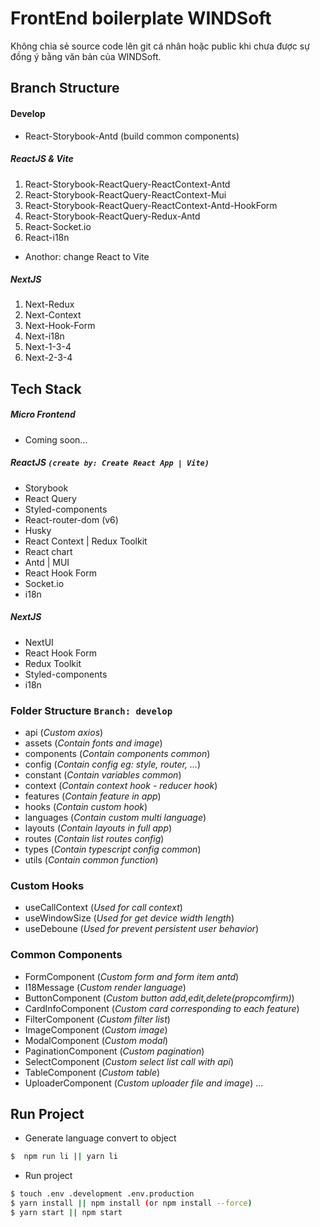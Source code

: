 # FrontEnd boilerplate WINDSoft 

Không chia sẻ source code lên git cá nhân hoặc public khi chưa được sự đồng ý bằng văn bản của WINDSoft.

## Branch Structure

#### Develop
* React-Storybook-Antd (build common components)

##### ReactJS & Vite
1. React-Storybook-ReactQuery-ReactContext-Antd
2. React-Storybook-ReactQuery-ReactContext-Mui
3. React-Storybook-ReactQuery-ReactContext-Antd-HookForm
4. React-Storybook-ReactQuery-Redux-Antd
5. React-Socket.io
6. React-i18n

* Anothor: change React to Vite

##### NextJS
1. Next-Redux
2. Next-Context
3. Next-Hook-Form
4. Next-i18n
5. Next-1-3-4
6. Next-2-3-4
## Tech Stack
##### Micro Frontend
- Coming soon...


##### ReactJS `(create by: Create React App | Vite)`
- Storybook
- React Query
- Styled-components
- React-router-dom (v6)
- Husky
- React Context | Redux Toolkit
- React chart
- Antd | MUI
- React Hook Form
- Socket.io
- i18n

##### NextJS
- NextUI
- React Hook Form
- Redux Toolkit
- Styled-components
- i18n

### Folder Structure `Branch: develop`
- api (*Custom axios*)
- assets (*Contain fonts and image*)
- components (*Contain components common*)
- config (*Contain config eg: style, router, ...*)
- constant (*Contain variables common*)
- context (*Contain context hook - reducer hook*)
- features (*Contain feature in app*)
- hooks (*Contain custom hook*)
- languages (*Contain custom multi language*)
- layouts (*Contain layouts in full app*)
- routes (*Contain list routes config*)
- types (*Contain typescript config common*)
- utils (*Contain common function*)

### Custom Hooks
- useCallContext (*Used for call context*)
- useWindowSize (*Used for get device width length*)
- useDeboune (*Used for prevent persistent user behavior*)
### Common Components

- FormComponent (*Custom form and form item antd*)
- I18Message (*Custom render language*)
- ButtonComponent (*Custom button add,edit,delete(propcomfirm)*)
- CardInfoComponent (*Custom card corresponding to each feature*)
- FilterComponent (*Custom filter list*)
- ImageComponent (*Custom image*)
- ModalComponent (*Custom modal*)
- PaginationComponent (*Custom pagination*)
- SelectComponent (*Custom select list call with api*)
- TableComponent (*Custom table*)
- UploaderComponent (*Custom uploader file and image*)
...


## Run Project

* Generate language convert to object
```bash
$  npm run li || yarn li
```
* Run project
```bash
$ touch .env .development .env.production
$ yarn install || npm install (or npm install --force)
$ yarn start || npm start
```
